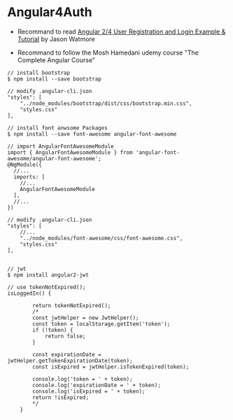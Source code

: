 # Angular4Auth

- Recommand to read [Angular 2/4 User Registration and Login Example & Tutorial](http://jasonwatmore.com/post/2016/09/29/angular-2-user-registration-and-login-example-tutorial) by Jason Watmore

- Recommand to follow the Mosh Hamedani udemy course "The Complete Angular Course"

```
// install bootstrap
$ npm install --save bootstrap

// modify .angular-cli.json
"styles": [
    "../node_modules/bootstrap/dist/css/bootstrap.min.css",
    "styles.css"
],

// install font anwsome Packages 
$ npm install --save font-awesome angular-font-awesome

// import AngularFontAwesomeModule 
import { AngularFontAwesomeModule } from 'angular-font-awesome/angular-font-awesome';
@NgModule({
  //...
  imports: [
    //...
    AngularFontAwesomeModule
  ],
  //...
})

// modify .angular-cli.json
"styles": [
    //...
    "../node_modules/font-awesome/css/font-awesome.css",
    "styles.css"
],


// jwt
$ npm install angular2-jwt

// use tokenNotExpired();
isLoggedIn() {

        return tokenNotExpired();
        /*
        const jwtHelper = new JwtHelper();
        const token = localStorage.getItem('token');
        if (!token) {
            return false;
        }

        const expirationDate = jwtHelper.getTokenExpirationDate(token);
        const isExpired = jwtHelper.isTokenExpired(token);

        console.log('token = ' + token);
        console.log('expirationDate = ' + token);
        console.log('isExpired = ' + token);
        return !isExpired;
        */
    }
```